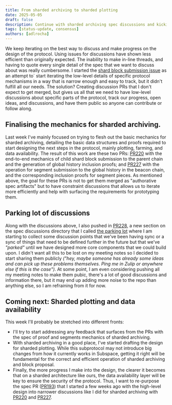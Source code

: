 ```yaml
---
title: From sharded archiving to sharded plotting
date: 2025-05-05
draft: false
description: Continue with sharded archiving spec discussions and kicking-off plotting design
tags: [status-update, consensus]
authors: [adlrocha]
---
```


We keep iterating on the best way to discuss and make progress on the design of the protocol. Using
issues for discussions have shown less efficient than originally expected. The inability to make
in-line threads, and having to quote every single detail of the spec that we want to discuss about
was really cumbersome. I started the
[shard block submission issue](https://github.com/nazar-pc/abundance/issues/215) as an attempt to`
start iterating the low-level details of specific protocol mechanisms in a way that is narrow enough
and easy to track, but it didn't fulfill all our needs. The solution? Creating discussion PRs that I
don't expect to get merged, but gives us all that we need to have low-level discussions about
specific parts of the protocol, track our progress, open ideas, and discussions, and have them
public so anyone can contribute or follow along.

<!--more-->

## Finalising the mechanics for sharded archiving.

Last week I've mainly focused on trying to flesh out the basic mechanics for sharded archiving,
detailing the basic data structures and proofs required to start designing the next steps in the
protocol, mainly plotting, farming, and data availability. The result of this work are these two
PRs: [PR220](https://github.com/nazar-pc/abundance/pull/220) with the end-to-end mechanics of child
shard block submission to the parent chain and the generation of global history inclusion proofs;
and [PR227](https://github.com/nazar-pc/abundance/pull/227) with the operation for segment
submission to the global history in the beacon chain, and the corresponding inclusion proofs for
segment pieces. As mentioned above, the goal for these PRs is not to get them merged as "authorative
spec artifacts" but to have constraint discussions that allows us to iterate more efficiently and
help with surfacing the requirements for prototyping them.

## Parking lot of discussions

Along with the discussions above, I also pushed in
[PR228](https://github.com/nazar-pc/abundance/pull/228), a new section on the spec discussions
directory that I called
[the parking lot](https://svprojectmanagement.com/use-the-parking-lot-method-for-easy-flowing-conversations-and-meetings)
where I am starting to collect some discussion points that we've been having sync or a sync of
things that need to be defined further in the future but that we've _"parked"_ until we have
designed more core components that we could build upon. I didn't want all this to be lost on my
meeting notes so I decided to start sharing them publicly _("hey, maybe someone has already some
ideas and can pick up these problems themselves. Ping me in Zulip or anywhere else if this is the
case")_. At some point, I am even considering pushing all my meeting notes to make them pubic,
there's a lot of good discussions and information there, but it may end up adding more noise to the
repo than anything else, so I am refraining from it for now.

## Coming next: Sharded plotting and data availability

This week I'll probably be stretched into different fronts:

- I'll try to start addressing any feedback that surfaces from the PRs with the spec of proof and
  segments mechanics of sharded archiving.
- With sharded archiving in a good place, I've started drafting the design for sharded plotting.
  While this subprotocol may not introduce big changes from how it currently works in Subspace,
  getting it right will be fundamental for the correct and efficient operation of sharded archiving
  and block proposal.
- Finally, the more progress I make into the design, the clearer it becomes that on a sharded
  architecture like ours, the data availability layer will be key to ensure the security of the
  protocol. Thus, I want to re-purpose the spec PR
  ([PR193](https://github.com/nazar-pc/abundance/pull/193)) that I started a few weeks ago with the
  high-level design into narrower discussions like I did for sharded archiving with
  [PR220](https://github.com/nazar-pc/abundance/pull/220) and
  [PR227](https://github.com/nazar-pc/abundance/pull/227).
